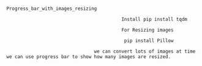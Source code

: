                                               Progress_bar_with_images_resizing
                                              
                                              Install pip install tqdm
                                              
                                              For Resizing images
                                              
                                               pip install Pillow

                                    we can convert lots of images at time we can use progress bar to show how many images are resized.
